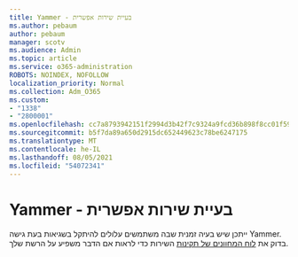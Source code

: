 ```yaml
---
title: Yammer - בעיית שירות אפשרית
ms.author: pebaum
author: pebaum
manager: scotv
ms.audience: Admin
ms.topic: article
ms.service: o365-administration
ROBOTS: NOINDEX, NOFOLLOW
localization_priority: Normal
ms.collection: Adm_O365
ms.custom:
- "1338"
- "2800001"
ms.openlocfilehash: cc7a8793942151f2994d3b42f7c9324a9fcd36b898f8cc01f59538294a7b8dc8
ms.sourcegitcommit: b5f7da89a650d2915dc652449623c78be6247175
ms.translationtype: MT
ms.contentlocale: he-IL
ms.lasthandoff: 08/05/2021
ms.locfileid: "54072341"
---
```

# <a name="yammer---possible-service-issue"></a>Yammer - בעיית שירות אפשרית

ייתכן שיש בעיה זמנית שבה משתמשים עלולים להיתקל בשגיאות בעת גישה Yammer. בדוק את [לוח המחוונים של תקינות](https://admin.microsoft.com/AdminPortal/Home#/servicehealth) השירות כדי לראות אם הדבר משפיע על הרשת שלך.
